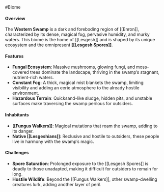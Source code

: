  #Biome
 
#### Overview
The **Western Swamp** is a dark and foreboding region of [[Enron]], characterized by its dense, magical fog, pervasive humidity, and murky waters. This biome is the home of [[Lesgesh]] and is shaped by its unique ecosystem and the omnipresent **[[Lesgesh Spores]]**.

#### Features
- **Fungal Ecosystem**: Massive mushrooms, glowing fungi, and moss-covered trees dominate the landscape, thriving in the swamp’s stagnant, nutrient-rich waters.
- **Constant Fog**: A thick, magical mist blankets the swamp, limiting visibility and adding an eerie atmosphere to the already hostile environment.
- **Hazardous Terrain**: Quicksand-like sludge, hidden pits, and unstable surfaces make traversing the swamp perilous for outsiders.

#### Inhabitants
- **[[Fungus Walkers]]**: Magical mutations that roam the swamp, adding to its danger.
- **Native [[Lesgeshians]]**: Reclusive and hostile to outsiders, these people live in harmony with the swamp’s magic.

#### Challenges
- **Spore Saturation**: Prolonged exposure to the [[Lesgesh Spores]] is deadly to those unadapted, making it difficult for outsiders to remain for long.
- **Hostile Wildlife**: Beyond the [[Fungus Walkers]], other swamp-dwelling creatures lurk, adding another layer of peril.
